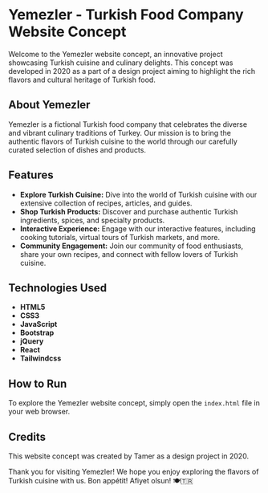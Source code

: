 # Yemezler - Turkish Food Company Website Concept

Welcome to the Yemezler website concept, an innovative project showcasing Turkish cuisine and culinary delights. This concept was developed in 2020 as a part of a design project aiming to highlight the rich flavors and cultural heritage of Turkish food.

## About Yemezler

Yemezler is a fictional Turkish food company that celebrates the diverse and vibrant culinary traditions of Turkey. Our mission is to bring the authentic flavors of Turkish cuisine to the world through our carefully curated selection of dishes and products.

## Features

- **Explore Turkish Cuisine:** Dive into the world of Turkish cuisine with our extensive collection of recipes, articles, and guides.
- **Shop Turkish Products:** Discover and purchase authentic Turkish ingredients, spices, and specialty products.
- **Interactive Experience:** Engage with our interactive features, including cooking tutorials, virtual tours of Turkish markets, and more.
- **Community Engagement:** Join our community of food enthusiasts, share your own recipes, and connect with fellow lovers of Turkish cuisine.

## Technologies Used

- **HTML5**
- **CSS3**
- **JavaScript**
- **Bootstrap**
- **jQuery**
- **React**
- **Tailwindcss**

## How to Run

To explore the Yemezler website concept, simply open the `index.html` file in your web browser.

## Credits

This website concept was created by Tamer as a design project in 2020.

Thank you for visiting Yemezler! We hope you enjoy exploring the flavors of Turkish cuisine with us. Bon appétit! Afiyet olsun! 🍽️🇹🇷
